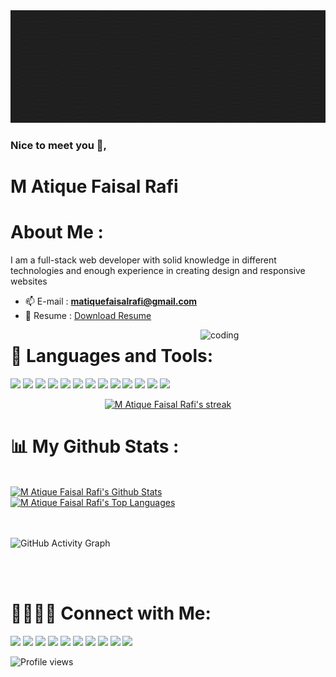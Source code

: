 <img src="./images/M Atique Faisal Rafi (1).gif"  width="1000" height="180">

### Nice to meet you 👋,


# M Atique Faisal Rafi


# About Me :
I am a full-stack web developer with solid knowledge in different technologies and enough experience in creating design and responsive websites

- 📫 E-mail : **matiquefaisalrafi@gmail.com**
- 📄 Resume : [Download Resume](https://docs.google.com/document/d/12Ycj6MxZY0LYDQn8oB0ZkVJQqp18Oovso-qvhoXt6Ws/edit?usp=sharing)

<img align="right" alt="coding" width="200" src="https://c.tenor.com/41I-iMyClCgAAAAd/programmer-programming.gif">

# 🚀 Languages and Tools:


<p align="left">
<img src="https://img.icons8.com/color/48/000000/c-plus-plus-logo.png"/>
<img src="https://img.icons8.com/color/48/000000/css3.png"/>
<img src="https://img.icons8.com/color/48/000000/html-5--v1.png"/>
<img src="https://img.icons8.com/color/50/000000/bootstrap.png"/>
<img src="https://img.icons8.com/color/50/000000/javascript--v1.png"/>
<img src="https://img.icons8.com/cute-clipart/50/000000/react-native.png"/>
<img src="https://img.icons8.com/color/48/000000/material-ui.png"/>
<img src="https://img.icons8.com/color/48/000000/firebase.png"/>
<img src="https://img.icons8.com/color/48/000000/mongodb.png"/>
 <img src="https://img.icons8.com/color/48/000000/heroku.png"/>
 <img src="https://img.icons8.com/color/48/000000/nodejs.png"/>
 <img src="https://img.icons8.com/color/48/000000/redux.png"/>
 <img src="https://img.icons8.com/color/48/000000/sass.png"/>
 </p>
 
 <p align="center">
    <a href="https://github.com/matiquefaisal/github-readme-streak-stats">
        <img title="🔥 Get streak stats for your profile at git.io/streak-stats" alt="M Atique Faisal Rafi's streak" src="https://github-readme-streak-stats.herokuapp.com/?user=matiquefaisal&theme=black-ice&hide_border=true&stroke=0000&background=060A0CD0"/>
    </a>
</p>
 

 
 
# 📊 My Github Stats :

 <br/>
    <a href="https://github.com/matiquefaisal/github-readme-stats"><img alt="M Atique Faisal Rafi's Github Stats" src="https://github-readme-stats.vercel.app/api?username=matiquefaisal&show_icons=true&count_private=true&theme=react&hide_border=true&bg_color=0D1117" /></a>
  <a href="https://github.com/matiquefaisal/github-readme-stats"><img alt="M Atique Faisal Rafi's Top Languages" src="https://github-readme-stats.vercel.app/api/top-langs/?username=matiquefaisal&langs_count=8&count_private=true&layout=compact&theme=react&hide_border=true&bg_color=0D1117" /></a>
  <br/>
  
  <br/>
<br/>

![GitHub Activity Graph](https://activity-graph.herokuapp.com/graph?username=matiquefaisal&bg_color=0D1117&color=5BCDEC&line=5BCDEC&point=FFFFFF&hide_border=true)  

<br/>
<br/>


 


 







 

# 👨‍👩‍👦‍👦 Connect with Me:
<p align="left">
<a href = "https://www.facebook.com/matiquefaisalrafi/"><img src="https://img.icons8.com/color/48/000000/facebook-new.png"/></a>
<a href = "https://www.linkedin.com/in/matiquefaisalrafi/"><img src="https://img.icons8.com/fluent/48/000000/linkedin.png"/></a>
<a href = "https://twitter.com/matiquefaisal"><img src="https://img.icons8.com/fluent/48/000000/twitter.png"/></a>
<a href = "https://www.instagram.com/matiquefaisalrafi//"><img src="https://img.icons8.com/fluent/48/000000/instagram-new.png"/></a>
<a href = "https://myaccount.google.com/u/2/?hl=en"><img src="https://img.icons8.com/color/48/000000/youtube-play.png"/></a>
 <a href = "https://www.pinterest.com/matiquefaisal/"><img src="https://img.icons8.com/color/48/000000/pinterest--v1.png"/></a>
<a href = "https://https://discord.com/matiquefaisalrafi#7279"><img src="https://img.icons8.com/fluency/48/000000/discord-logo.png"/></a>
 <a href = "https://myaccount.google.com/u/2/?hl=en"><img src="https://img.icons8.com/external-tal-revivo-shadow-tal-revivo/45/000000/external-researchgate-a-social-networking-site-for-scientists-and-researchers-to-share-papers-logo-shadow-tal-revivo.png"/></a>
 <a href = "https://www.reddit.com/user/matiquefaisalrafi"><img src="https://img.icons8.com/external-justicon-flat-justicon/48/000000/external-reddit-social-media-justicon-flat-justicon.png"/></a>
 <a href = "https://matiquefasialrafi.netlify.app"><img src="https://img.icons8.com/fluency/48/000000/domain.png"/></a










<br/>


![Profile views](https://gpvc.arturio.dev/matiquefaisal)  
